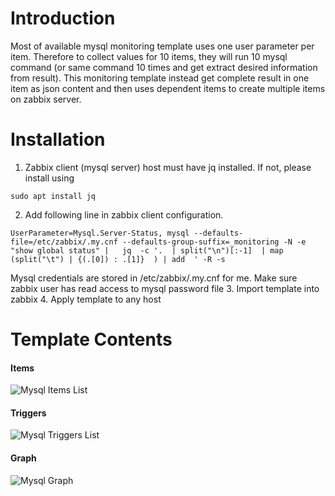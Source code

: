 # Introduction

Most of available mysql monitoring template uses one user parameter per item. Therefore to collect values for 10 items, they will run 10 mysql command (or same command 10 times and get extract desired information from result). This monitoring template instead get complete result in one item as json content and then uses dependent items to create multiple items on zabbix server. 

# Installation

1. Zabbix client (mysql server) host must have jq installed. If not, please install using 
``` 
sudo apt install jq 
```
2. Add following line in zabbix client configuration. 
```
UserParameter=Mysql.Server-Status, mysql --defaults-file=/etc/zabbix/.my.cnf --defaults-group-suffix=_monitoring -N -e  "show global status" |   jq  -c '.  | split("\n")[:-1]  | map (split("\t") | {(.[0]) : .[1]}  ) | add  ' -R -s
``` 
Mysql credentials are stored in /etc/zabbix/.my.cnf for me. Make sure zabbix user has read access to mysql password file
3. Import template into zabbix
4. Apply template to any host

# Template Contents

#### Items

![Mysql Items List](../../../readme_images_branch/readme-images/mysql-items.png)


#### Triggers

![Mysql Triggers List](../../../readme_images_branch/readme-images/mysql-trigger.png)

#### Graph

![Mysql Graph](../../../readme_images_branch/readme-images/mysql-graph.png)
